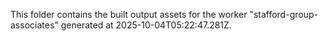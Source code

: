 This folder contains the built output assets for the worker "stafford-group-associates" generated at 2025-10-04T05:22:47.281Z.
